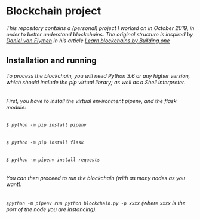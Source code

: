 Blockchain project
=====


###### This repository contains a (personal) project I worked on in October 2019, in order to better understand blockchains. The original structure is inspired by [Daniel van Flymen](https://github.com/dvf) in his article [Learn blockchains by Building one](https://medium.com/@vanflymen/learn-blockchains-by-building-one-117428612f46)


Installation and running
------

###### To process the blockchain, you will need Python 3.6 or any higher version, which should include the pip virtual library; as well as a Shell interpreter.

###### First, you have to install the virtual environment pipenv, and the flask module:

###### `$ python -m pip install pipenv`
###### `$ python -m pip install flask`
###### `$ python -m pipenv install requests`

###### You can then proceed to run the blockchain (with as many nodes as you want):

###### `$python -m pipenv run python blockchain.py -p xxxx` (where `xxxx` is the port of the node you are instancing).

